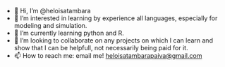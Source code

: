 - 👋 Hi, I’m @heloisatambara
- 👀 I’m interested in learning by experience all languages, especially for modeling and simulation.
- 🌱 I’m currently learning python and R.
- 💞️ I’m looking to collaborate on any projects on which I can learn and show that I can be helpfull, not necessarily being paid for it.
- 📫 How to reach me: email me! heloisatambarapaiva@gmail.com 
